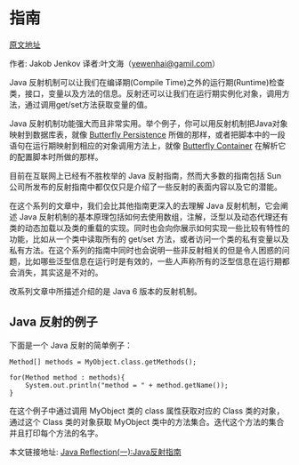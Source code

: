 # 指南

[原文地址](http://tutorials.jenkov.com/java-reflection/index.html)      

作者: Jakob Jenkov 译者:叶文海（yewenhai@gamil.com）

Java 反射机制可以让我们在编译期(Compile Time)之外的运行期(Runtime)检查类，接口，变量以及方法的信息。反射还可以让我们在运行期实例化对象，调用方法，通过调用get/set方法获取变量的值。

Java 反射机制功能强大而且非常实用。举个例子，你可以用反射机制把Java对象映射到数据库表，就像 [Butterfly Persistence](http://butterfly.jenkov.com/) 所做的那样，或者把脚本中的一段语句在运行期映射到相应的对象调用方法上，就像  [Butterfly Container](http://butterfly.jenkov.com/) 在解析它的配置脚本时所做的那样。


目前在互联网上已经有不胜枚举的 Java 反射指南，然而大多数的指南包括 Sun 公司所发布的反射指南中都仅仅只是介绍了一些反射的表面内容以及它的潜能。

在这个系列的文章中，我们会比其他指南更深入的去理解 Java 反射机制，它会阐述 Java 反射机制的基本原理包括如何去使用数组，注解，泛型以及动态代理还有类的动态加载以及类的重载的实现。同时也会向你展示如何实现一些比较有特性的功能，比如从一个类中读取所有的 get/set 方法，或者访问一个类的私有变量以及私有方法。在这个系列的指南中同时也会说明一些非反射相关的但是令人困惑的问题，比如哪些泛型信息在运行时是有效的，一些人声称所有的泛型信息在运行期都会消失，其实这是不对的。

改系列文章中所描述介绍的是 Java 6 版本的反射机制。

## Java 反射的例子

下面是一个 Java 反射的简单例子：

```
Method[] methods = MyObject.class.getMethods();

for(Method method : methods){
    System.out.println("method = " + method.getName());
}
```

在这个例子中通过调用 MyObject 类的 class 属性获取对应的 Class 类的对象，通过这个 Class 类的对象获取 MyObject 类中的方法集合。迭代这个方法的集合并且打印每个方法的名字。


本文链接地址: [Java Reflection(一):Java反射指南](http://ifeve.com/java-reflection-tutorial/)
